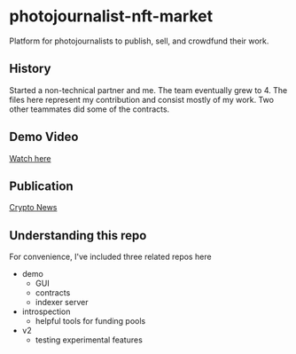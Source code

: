 # photojournalist-nft-market
Platform for photojournalists to publish, sell, and crowdfund their work.

## History
Started a non-technical partner and me. The team eventually grew to 4. The files here represent my contribution and consist mostly of my work. Two other teammates did some of the contracts. 

## Demo Video
[Watch here](https://www.loom.com/share/ce046e552fcd47c79f5bc0dc1261f41b?sid=f20345bf-c1c1-4fd1-81bb-5831deb0337e)

## Publication
[Crypto News](https://cryptonews.net/news/nft/14329125/)

## Understanding this repo
For convenience, I've included three related repos here

- demo
    - GUI
    - contracts
    - indexer server
- introspection
    - helpful tools for funding pools
- v2
    - testing experimental features
